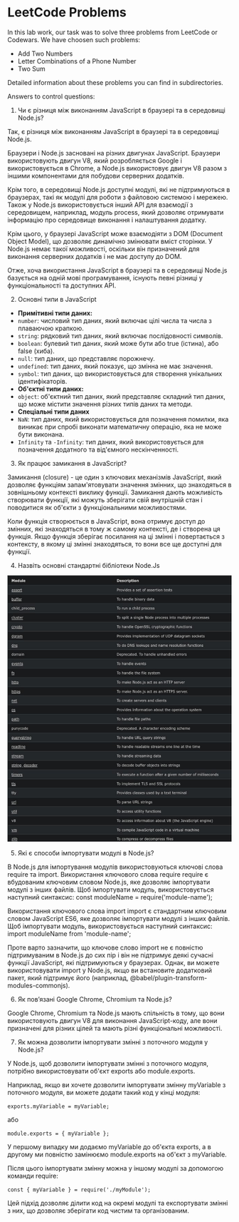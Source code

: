 # LeetCode Problems

In this lab work, our task was to solve three problems from LeetCode or Codewars. We have choosen such problems:
- Add Two Numbers
- Letter Combinations of a Phone Number
- Two Sum

Detailed information about these problems you can find in subdirectories.

Answers to control questions: 
1. Чи є різниця між виконанням JavaScript в браузері та в середовищі Node.js?

Так, є різниця між виконанням JavaScript в браузері та в середовищі Node.js.

Браузери і Node.js засновані на різних двигунах JavaScript. Браузери використовують двигун V8, який розробляється Google і використовується в Chrome, а Node.js використовує двигун V8 разом з іншими компонентами для побудови серверних додатків.

Крім того, в середовищі Node.js доступні модулі, які не підтримуються в браузерах, такі як модулі для роботи з файловою системою і мережею. Також у Node.js використовується інший API для взаємодії з середовищем, наприклад, модуль process, який дозволяє отримувати інформацію про середовище виконання і налаштування додатку.

Крім цього, у браузері JavaScript може взаємодіяти з DOM (Document Object Model), що дозволяє динамічно змінювати вміст сторінки. У Node.js немає такої можливості, оскільки він призначений для виконання серверних додатків і не має доступу до DOM.

Отже, хоча використання JavaScript в браузері та в середовищі Node.js базується на одній мові програмування, існують певні різниці у функціональності та доступних API.

2. Основні типи в JavaScript

- **Примітивні типи даних:**
- ```number```: числовий тип даних, який включає цілі числа та числа з плаваючою крапкою.
- ```string```: рядковий тип даних, який включає послідовності символів.
- ```boolean```: булевий тип даних, який може бути або true (істина), або false (хиба).
- ```null```: тип даних, що представляє порожнечу.
- ```undefined```: тип даних, який показує, що змінна не має значення.
- ```symbol```: тип даних, що використовується для створення унікальних ідентифікаторів.
- **Об'єктні типи даних:**
- ```object```: об'єктний тип даних, який представляє складний тип даних, що може містити значення різних типів даних та методи.
- **Спеціальні типи даних** 
- ```NaN```: тип даних, який використовується для позначення помилки, яка виникає при спробі виконати математичну операцію, яка не може бути виконана.
- ```Infinity``` та ```-Infinity```: тип даних, який використовується для позначення додатного та від'ємного нескінченності.

3. Як працює замикання в JavaScript?

Замикання (closure) - це один з ключових механізмів JavaScript, який дозволяє функціям запам'ятовувати значення змінних, що знаходяться в зовнішньому контексті виклику функції. Замикання дають можливість створювати функції, які можуть зберігати свій внутрішній стан і поводитися як об'єкти з функціональними можливостями.

Коли функція створюється в JavaScript, вона отримує доступ до змінних, які знаходяться в тому ж самому контексті, де і створена ця функція. Якщо функція зберігає посилання на ці змінні і повертається з контексту, в якому ці змінні знаходяться, то вони все ще доступні для функції.

4. Назвіть основні стандартні бібліотеки Node.Js

<img src="/Lab1/img/data-types.jpg" alt="Libs" width="750" />

5. Які є способи імпортувати модулі в Node.js?

В Node.js для імпортування модулів використовуються ключові слова require та import.
Використання ключового слова require
require є вбудованим ключовим словом Node.js, яке дозволяє імпортувати модулі з інших файлів. Щоб імпортувати модуль, використовується наступний синтаксис:  const moduleName = require('module-name');

Використання ключового слова import
import є стандартним ключовим словом JavaScript ES6, яке дозволяє імпортувати модулі з інших файлів. Щоб імпортувати модуль, використовується наступний синтаксис: import moduleName from 'module-name';

Проте варто зазначити, що ключове слово import не є повністю підтримуваним в Node.js до сих пір і він не підтримує деякі сучасні функції JavaScript, які підтримуються у браузерах. Однак, ви можете використовувати import у Node.js, якщо ви встановите додатковий пакет, який підтримує його (наприклад, @babel/plugin-transform-modules-commonjs).

6. Як повʼязані Google Chrome, Chromium та Node.js?

Google Chrome, Chromium та Node.js мають спільність в тому, що вони використовують двигун V8 для виконання JavaScript-коду, але вони призначені для різних цілей та мають різні функціональні можливості.

7. Як можна дозволити імпортувати змінні з поточного модуля у Node.js?

У Node.js, щоб дозволити імпортувати змінні з поточного модуля, потрібно використовувати об'єкт exports або module.exports.

Наприклад, якщо ви хочете дозволити імпортувати змінну myVariable з поточного модуля, ви можете додати такий код у кінці модуля:

```node
exports.myVariable = myVariable;
```

або

```node
module.exports = { myVariable };
```

У першому випадку ми додаємо myVariable до об'єкта exports, а в другому ми повністю замінюємо module.exports на об'єкт з myVariable.

Після цього імпортувати змінну можна у іншому модулі за допомогою команди require:

```node
const { myVariable } = require('./myModule');
```

Цей підхід дозволяє ділити код на окремі модулі та експортувати змінні з них, що дозволяє зберігати код чистим та організованим.
